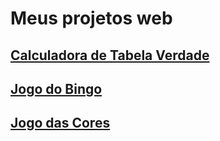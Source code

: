 # Meus projetos web

## [Calculadora de Tabela Verdade](https://vitor-dornela.github.io/Web-Development/TabelaVerdade/)

## [Jogo do Bingo](https://vitor-dornela.github.io/Web-Development/Bingo/)

## [Jogo das Cores](https://vitor-dornela.github.io/Web-Development/color-guess-game/)
